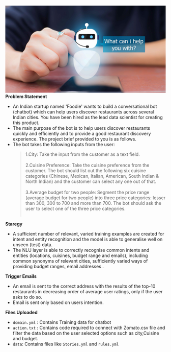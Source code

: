 ![](Chatbot.png)
**Problem Statement**
 - An Indian startup named 'Foodie' wants to build a conversational bot (chatbot) which can help users discover restaurants across several Indian cities. You have been hired as the lead data scientist for creating this product.
 - The main purpose of the bot is to help users discover restaurants quickly and efficiently and to provide a good restaurant discovery experience. The project brief provided to you is as follows.
 - The bot takes the following inputs from the user:<br>
   > 1.City: Take the input from the customer as a text field. <br><br>
   > 2.Cuisine Preference: Take the cuisine preference from the customer. The bot should list out the following six cuisine categories (Chinese, Mexican, Italian, American, South Indian & North Indian) and the customer can select any one out of that.<br><br>
   > 3.Average budget for two people: Segment the price range (average budget for two people) into three price categories: lesser than 300, 300 to 700 and more than 700. The bot should ask the user to select one of the three price categories.<br><br>

**Staregy**
- A sufficient number of relevant, varied training examples are created for intent and entity recognition and the model is able to generalise well on unseen (test) data.
- The NLU layer is able to correctly recognise common intents and entities (locations, cuisines, budget range and emails), including common synonyms of relevant cities, sufficiently varied ways of providing budget ranges, email addresses .

**Trigger Emails**
- An email is sent to the correct address with the results of the top-10 restaurants in decreasing order of average user ratings, only if the user asks to do so.
- Email is sent only based on users intention.

**Files Uploaded**
- `domain.yml` : Contains Training data for chatbot
- `action.txt` : Contains code required to connect with Zomato.csv file and filter the data based on the user selected options such as city,Cuisine and budget.
- `data`: Contains files like `Stories.yml` and `rules.yml`
